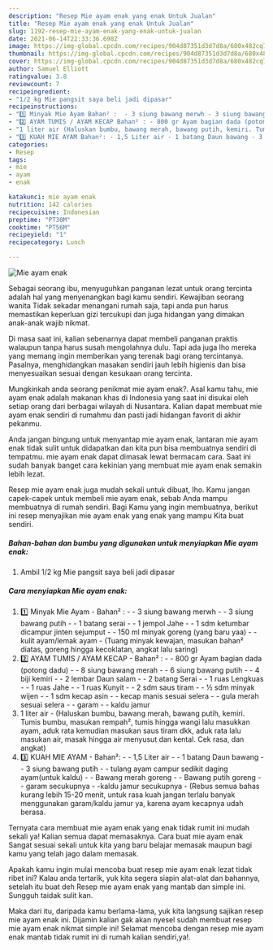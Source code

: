 ```yaml
---
description: "Resep Mie ayam enak yang enak Untuk Jualan"
title: "Resep Mie ayam enak yang enak Untuk Jualan"
slug: 1192-resep-mie-ayam-enak-yang-enak-untuk-jualan
date: 2021-06-14T22:33:36.698Z
image: https://img-global.cpcdn.com/recipes/904d87351d3d7d8a/680x482cq70/mie-ayam-enak-foto-resep-utama.jpg
thumbnail: https://img-global.cpcdn.com/recipes/904d87351d3d7d8a/680x482cq70/mie-ayam-enak-foto-resep-utama.jpg
cover: https://img-global.cpcdn.com/recipes/904d87351d3d7d8a/680x482cq70/mie-ayam-enak-foto-resep-utama.jpg
author: Samuel Elliott
ratingvalue: 3.8
reviewcount: 7
recipeingredient:
- "1/2 kg Mie pangsit saya beli jadi dipasar"
recipeinstructions:
- "1️⃣ Minyak Mie Ayam Bahan² :  - 3 siung bawang merwh - 3 siung bawang putih - 1 batang serai - 1 jempol Jahe - 1 sdm ketumbar dicampur jinten sejumput - 150 ml minyak goreng (yang baru yaa) - kulit ayam/lemak ayam (Tuang minyak kewajan, masukan bahan² diatas, goreng hingga kecoklatan, angkat lalu saring)"
- "2️⃣ AYAM TUMIS / AYAM KECAP Bahan² : - 800 gr Ayam bagian dada (potong dadu) - 8 siung bawang merah - 6 siung bawang putih - 4 biji kemiri - 2 lembar Daun salam - 2 batang Serai - 1 ruas Lengkuas - 1 ruas Jahe - 1 ruas Kunyit - 2 sdm saus tiram - ½ sdm minyak wijen  - 1 sdm kecap asin - kecap manis sesuai selera - gula merah sesuai selera - garam - kaldu jamur"
- "1 liter air (Haluskan bumbu, bawang merah, bawang putih, kemiri. Tumis bumbu, masukan rempah², tumis hingga wangi lalu masukkan ayam, aduk rata kemudian masukan saus tiram dkk, aduk rata lalu masukan air, masak hingga air menyusut dan kental. Cek rasa, dan angkat)"
- "3️⃣ KUAH MIE AYAM Bahan²: - 1,5 Liter air - 1 batang Daun bawang - 3 siung bawang putih - tulang ayam campur sedikit daging ayam(untuk kaldu) - Bawang merah goreng  - Bawang putih goreng - garam secukupnya -kaldu jamur secukupnya (Rebus semua bahas kurang lebih 15-20 menit, untuk rasa kuah jangan terlalu banyak menggunakan garam/kaldu jamur ya, karena ayam kecapnya udah berasa."
categories:
- Resep
tags:
- mie
- ayam
- enak

katakunci: mie ayam enak 
nutrition: 142 calories
recipecuisine: Indonesian
preptime: "PT30M"
cooktime: "PT56M"
recipeyield: "1"
recipecategory: Lunch

---
```



![Mie ayam enak](https://img-global.cpcdn.com/recipes/904d87351d3d7d8a/680x482cq70/mie-ayam-enak-foto-resep-utama.jpg)

Sebagai seorang ibu, menyuguhkan panganan lezat untuk orang tercinta adalah hal yang menyenangkan bagi kamu sendiri. Kewajiban seorang  wanita Tidak sekadar menangani rumah saja, tapi anda pun harus memastikan keperluan gizi tercukupi dan juga hidangan yang dimakan anak-anak wajib nikmat.

Di masa  saat ini, kalian sebenarnya dapat membeli panganan praktis walaupun tanpa harus susah mengolahnya dulu. Tapi ada juga lho mereka yang memang ingin memberikan yang terenak bagi orang tercintanya. Pasalnya, menghidangkan masakan sendiri jauh lebih higienis dan bisa menyesuaikan sesuai dengan kesukaan orang tercinta. 



Mungkinkah anda seorang penikmat mie ayam enak?. Asal kamu tahu, mie ayam enak adalah makanan khas di Indonesia yang saat ini disukai oleh setiap orang dari berbagai wilayah di Nusantara. Kalian dapat membuat mie ayam enak sendiri di rumahmu dan pasti jadi hidangan favorit di akhir pekanmu.

Anda jangan bingung untuk menyantap mie ayam enak, lantaran mie ayam enak tidak sulit untuk didapatkan dan kita pun bisa membuatnya sendiri di tempatmu. mie ayam enak dapat dimasak lewat bermacam cara. Saat ini sudah banyak banget cara kekinian yang membuat mie ayam enak semakin lebih lezat.

Resep mie ayam enak juga mudah sekali untuk dibuat, lho. Kamu jangan capek-capek untuk membeli mie ayam enak, sebab Anda mampu membuatnya di rumah sendiri. Bagi Kamu yang ingin membuatnya, berikut ini resep menyajikan mie ayam enak yang enak yang mampu Kita buat sendiri.

<!--inarticleads1-->

##### Bahan-bahan dan bumbu yang digunakan untuk menyiapkan Mie ayam enak:

1. Ambil 1/2 kg Mie pangsit saya beli jadi dipasar




<!--inarticleads2-->

##### Cara menyiapkan Mie ayam enak:

1. 1️⃣ Minyak Mie Ayam - Bahan² :  - - 3 siung bawang merwh - - 3 siung bawang putih - - 1 batang serai - - 1 jempol Jahe - - 1 sdm ketumbar dicampur jinten sejumput - - 150 ml minyak goreng (yang baru yaa) - - kulit ayam/lemak ayam - (Tuang minyak kewajan, masukan bahan² diatas, goreng hingga kecoklatan, angkat lalu saring)
1. 2️⃣ AYAM TUMIS / AYAM KECAP - Bahan² : - - 800 gr Ayam bagian dada (potong dadu) - - 8 siung bawang merah - - 6 siung bawang putih - - 4 biji kemiri - - 2 lembar Daun salam - - 2 batang Serai - - 1 ruas Lengkuas - - 1 ruas Jahe - - 1 ruas Kunyit - - 2 sdm saus tiram - - ½ sdm minyak wijen  - - 1 sdm kecap asin - - kecap manis sesuai selera - - gula merah sesuai selera - - garam - - kaldu jamur
1. 1 liter air - (Haluskan bumbu, bawang merah, bawang putih, kemiri. Tumis bumbu, masukan rempah², tumis hingga wangi lalu masukkan ayam, aduk rata kemudian masukan saus tiram dkk, aduk rata lalu masukan air, masak hingga air menyusut dan kental. Cek rasa, dan angkat)
1. 3️⃣ KUAH MIE AYAM - Bahan²: - - 1,5 Liter air - - 1 batang Daun bawang - - 3 siung bawang putih - - tulang ayam campur sedikit daging ayam(untuk kaldu) - - Bawang merah goreng  - - Bawang putih goreng - - garam secukupnya - -kaldu jamur secukupnya - (Rebus semua bahas kurang lebih 15-20 menit, untuk rasa kuah jangan terlalu banyak menggunakan garam/kaldu jamur ya, karena ayam kecapnya udah berasa.




Ternyata cara membuat mie ayam enak yang enak tidak rumit ini mudah sekali ya! Kalian semua dapat memasaknya. Cara buat mie ayam enak Sangat sesuai sekali untuk kita yang baru belajar memasak maupun bagi kamu yang telah jago dalam memasak.

Apakah kamu ingin mulai mencoba buat resep mie ayam enak lezat tidak ribet ini? Kalau anda tertarik, yuk kita segera siapin alat-alat dan bahannya, setelah itu buat deh Resep mie ayam enak yang mantab dan simple ini. Sungguh taidak sulit kan. 

Maka dari itu, daripada kamu berlama-lama, yuk kita langsung sajikan resep mie ayam enak ini. Dijamin kalian gak akan nyesel sudah membuat resep mie ayam enak nikmat simple ini! Selamat mencoba dengan resep mie ayam enak mantab tidak rumit ini di rumah kalian sendiri,ya!.


